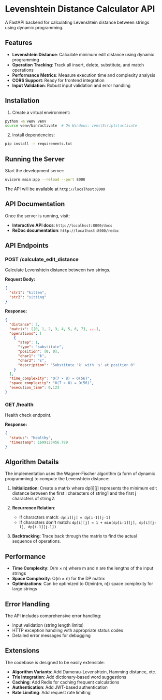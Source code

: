 # Levenshtein Distance Calculator API

A FastAPI backend for calculating Levenshtein distance between strings using dynamic programming.

## Features

- **Levenshtein Distance**: Calculate minimum edit distance using dynamic programming
- **Operation Tracking**: Track all insert, delete, substitute, and match operations
- **Performance Metrics**: Measure execution time and complexity analysis
- **CORS Support**: Ready for frontend integration
- **Input Validation**: Robust input validation and error handling

## Installation

1. Create a virtual environment:
```bash
python -m venv venv
source venv/bin/activate  # On Windows: venv\Scripts\activate
```

2. Install dependencies:
```bash
pip install -r requirements.txt
```

## Running the Server

Start the development server:
```bash
uvicorn main:app --reload --port 8000
```

The API will be available at `http://localhost:8000`

## API Documentation

Once the server is running, visit:
- **Interactive API docs**: `http://localhost:8000/docs`
- **ReDoc documentation**: `http://localhost:8000/redoc`

## API Endpoints

### POST /calculate_edit_distance

Calculate Levenshtein distance between two strings.

**Request Body:**
```json
{
  "str1": "kitten",
  "str2": "sitting"
}
```

**Response:**
```json
{
  "distance": 3,
  "matrix": [[0, 1, 2, 3, 4, 5, 6, 7], ...],
  "operations": [
    {
      "step": 1,
      "type": "substitute",
      "position": [0, 0],
      "char1": "k",
      "char2": "s",
      "description": "Substitute 'k' with 's' at position 0"
    }
  ],
  "time_complexity": "O(7 × 8) = O(56)",
  "space_complexity": "O(7 × 8) = O(56)",
  "execution_time": 0.123
}
```

### GET /health

Health check endpoint.

**Response:**
```json
{
  "status": "healthy",
  "timestamp": 1699123456.789
}
```

## Algorithm Details

The implementation uses the Wagner-Fischer algorithm (a form of dynamic programming) to compute the Levenshtein distance:

1. **Initialization**: Create a matrix where dp[i][j] represents the minimum edit distance between the first i characters of string1 and the first j characters of string2.

2. **Recurrence Relation**:
   - If characters match: `dp[i][j] = dp[i-1][j-1]`
   - If characters don't match: `dp[i][j] = 1 + min(dp[i-1][j], dp[i][j-1], dp[i-1][j-1])`

3. **Backtracking**: Trace back through the matrix to find the actual sequence of operations.

## Performance

- **Time Complexity**: O(m × n) where m and n are the lengths of the input strings
- **Space Complexity**: O(m × n) for the DP matrix
- **Optimizations**: Can be optimized to O(min(m, n)) space complexity for large strings

## Error Handling

The API includes comprehensive error handling:
- Input validation (string length limits)
- HTTP exception handling with appropriate status codes
- Detailed error messages for debugging

## Extensions

The codebase is designed to be easily extensible:

- **Algorithm Variants**: Add Damerau-Levenshtein, Hamming distance, etc.
- **Trie Integration**: Add dictionary-based word suggestions
- **Caching**: Add Redis for caching frequent calculations
- **Authentication**: Add JWT-based authentication
- **Rate Limiting**: Add request rate limiting